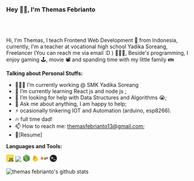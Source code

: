 ### Hey 👋🏽, I'm Themas Febrianto

<br />
<br />

Hi, I'm Themas, I teach Frontend Web Development 🚀 from Indonesia, currently, I'm a teacher at vocational high school Yadika Soreang, Freelancer (You can reach me via email :D ) 👨🏽‍💻, Beside's programming, I enjoy gaming :joystick:, movie :film_projector: and spanding time with my little family :family:
  
**Talking about Personal Stuffs:**

- 👨🏽‍💻 I’m currently working @ SMK Yadika Soreang
- 🌱 I’m currently learning React js and node js ; 
- 🤔 I’m looking for help with Data Structures and Algorithms 😭;
- 💬 Ask me about anything, I am happy to help;
- ⚡️ ocasionally tinkering IOT and Automation (arduino, esp8266).
- :fire: full time dad!
- 📫 How to reach me: themasfebrianto13@gmail.com;
- 📝[Resume]

**Languages and Tools:**  

<code><img height="20" src="https://raw.githubusercontent.com/github/explore/80688e429a7d4ef2fca1e82350fe8e3517d3494d/topics/javascript/javascript.png"></code>
<code><img height="20" src="https://upload.wikimedia.org/wikipedia/commons/thumb/1/10/CSS3_and_HTML5_logos_and_wordmarks.svg/791px-CSS3_and_HTML5_logos_and_wordmarks.svg.png"></code>
<code><img height="20" src="https://raw.githubusercontent.com/github/explore/80688e429a7d4ef2fca1e82350fe8e3517d3494d/topics/nodejs/nodejs.png"></code>
<code><img height="20" src="https://raw.githubusercontent.com/github/explore/80688e429a7d4ef2fca1e82350fe8e3517d3494d/topics/firebase/firebase.png"></code>
<code><img height="20" src="https://raw.githubusercontent.com/github/explore/80688e429a7d4ef2fca1e82350fe8e3517d3494d/topics/git/git.png"></code>
<code><img height="20" src="https://raw.githubusercontent.com/github/explore/80688e429a7d4ef2fca1e82350fe8e3517d3494d/topics/terminal/terminal.png"></code>




![themas febrianto's github stats](https://github-readme-stats.vercel.app/api?username=Reallywanttolearn&show_icons=true&hide_border=true)
